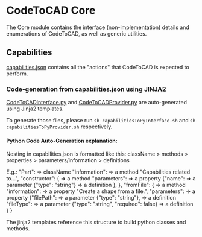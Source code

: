 # CodeToCAD Core

The Core module contains the interface (non-implementation) details and enumerations of CodeToCAD, as well as generic utilities.

## Capabilities

[capabilities.json](./capabilities.json) contains all the "actions" that CodeToCAD is expected to perform.

### Code-generation from capabilities.json using JINJA2

[CodeToCADInterface.py](./CodeToCADInterface.py) and [CodeToCADProvider.py](./CodeToCADProvider.py) are auto-generated using Jinja2 templates.

To generate those files, please run `sh capabilitiesToPyInterface.sh` and `sh capabilitiesToPyProvider.sh` respectively.

#### Python Code Auto-Generation explanation:

Nesting in capabilities.json is formatted like this:
    className > methods > properties > parameters/information > definitions

E.g.:
    "Part": => className
        "information": => a method
            "Capabilities related to...",
        "constructor": { => a method
            "parameters": => a property
                {"name": => a parameter
                    {"type": "string"} => a definition
                },
        },
        "fromFile": { => a method
            "information": => a property
                "Create a shape from a file.",
            "parameters": => a property
                {"filePath": => a parameter
                    {"type": "string"}, => a definition
                "fileType": => a parameter
                    {"type": "string", "required": false} => a definition
                }
        }

The jinja2 templates reference this structure to build python classes and methods.